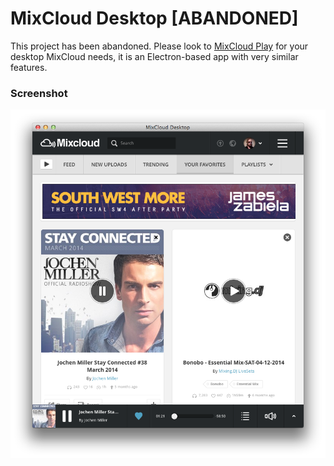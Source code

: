 # MixCloud Desktop [ABANDONED]

This project has been abandoned. Please look to [MixCloud Play](https://github.com/uffou/MixCloud-Play) for your desktop MixCloud needs, it is an Electron-based app with very similar features.

### Screenshot

![MixCloud Destop Screenshot](https://raw.githubusercontent.com/JorritPosthuma/MixCloud-Desktop/master/Screen.png)

